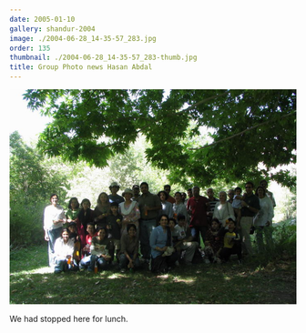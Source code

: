 ```yaml
---
date: 2005-01-10
gallery: shandur-2004
image: ./2004-06-28_14-35-57_283.jpg
order: 135
thumbnail: ./2004-06-28_14-35-57_283-thumb.jpg
title: Group Photo news Hasan Abdal
---
```


![Group Photo news Hasan Abdal](./2004-06-28_14-35-57_283.jpg)

We had stopped here for lunch.